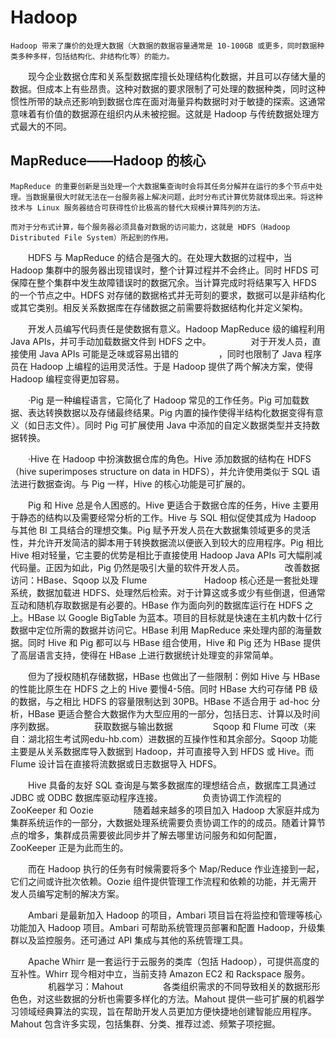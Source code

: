 Hadoop
===================

    Hadoop 带来了廉价的处理大数据（大数据的数据容量通常是 10-100GB 或更多，同时数据种类多种多样，包括结构化、非结构化等）的能力。

　　现今企业数据仓库和关系型数据库擅长处理结构化数据，并且可以存储大量的数据。但成本上有些昂贵。这种对数据的要求限制了可处理的数据种类，同时这种惯性所带的缺点还影响到数据仓库在面对海量异构数据时对于敏捷的探索。这通常意味着有价值的数据源在组织内从未被挖掘。这就是 Hadoop 与传统数据处理方式最大的不同。

MapReduce——Hadoop 的核心
---------------------------------

    MapReduce 的重要创新是当处理一个大数据集查询时会将其任务分解并在运行的多个节点中处理。当数据量很大时就无法在一台服务器上解决问题，此时分布式计算优势就体现出来。将这种技术与 Linux 服务器结合可获得性价比极高的替代大规模计算阵列的方法。
    
    而对于分布式计算，每个服务器必须具备对数据的访问能力，这就是 HDFS（Hadoop Distributed File System）所起到的作用。

　　HDFS 与 MapReduce 的结合是强大的。在处理大数据的过程中，当 Hadoop 集群中的服务器出现错误时，整个计算过程并不会终止。同时 HFDS 可保障在整个集群中发生故障错误时的数据冗余。当计算完成时将结果写入 HFDS 的一个节点之中。HDFS 对存储的数据格式并无苛刻的要求，数据可以是非结构化或其它类别。相反关系数据库在存储数据之前需要将数据结构化并定义架构。

　　开发人员编写代码责任是使数据有意义。Hadoop MapReduce 级的编程利用 Java APIs，并可手动加载数据文件到 HDFS 之中。
　　
　　对于开发人员，直接使用 Java APIs 可能是乏味或容易出错的
　　
　　，同时也限制了 Java 程序员在 Hadoop 上编程的运用灵活性。于是 Hadoop 提供了两个解决方案，使得 Hadoop 编程变得更加容易。

　　·Pig 是一种编程语言，它简化了 Hadoop 常见的工作任务。Pig 可加载数据、表达转换数据以及存储最终结果。Pig 内置的操作使得半结构化数据变得有意义（如日志文件）。同时 Pig 可扩展使用 Java 中添加的自定义数据类型并支持数据转换。

　　·Hive 在 Hadoop 中扮演数据仓库的角色。Hive 添加数据的结构在 HDFS（hive superimposes structure on data in HDFS），并允许使用类似于 SQL 语法进行数据查询。与 Pig 一样，Hive 的核心功能是可扩展的。

　　Pig 和 Hive 总是令人困惑的。Hive 更适合于数据仓库的任务，Hive 主要用于静态的结构以及需要经常分析的工作。Hive 与 SQL 相似促使其成为 Hadoop 与其他 BI 工具结合的理想交集。Pig 赋予开发人员在大数据集领域更多的灵活性，并允许开发简洁的脚本用于转换数据流以便嵌入到较大的应用程序。Pig 相比 Hive 相对轻量，它主要的优势是相比于直接使用 Hadoop Java APIs 可大幅削减代码量。正因为如此，Pig 仍然是吸引大量的软件开发人员。
　　
　　改善数据访问：HBase、Sqoop 以及 Flume
　　
　　　　Hadoop 核心还是一套批处理系统，数据加载进 HDFS、处理然后检索。对于计算这或多或少有些倒退，但通常互动和随机存取数据是有必要的。HBase 作为面向列的数据库运行在 HDFS 之上。HBase 以 Google BigTable 为蓝本。项目的目标就是快速在主机内数十亿行数据中定位所需的数据并访问它。HBase 利用 MapReduce 来处理内部的海量数据。同时 Hive 和 Pig 都可以与 HBase 组合使用，Hive 和 Pig 还为 HBase 提供了高层语言支持，使得在 HBase 上进行数据统计处理变的非常简单。

　　但为了授权随机存储数据，HBase 也做出了一些限制：例如 Hive 与 HBase 的性能比原生在 HDFS 之上的 Hive 要慢4-5倍。同时 HBase 大约可存储 PB 级的数据，与之相比 HDFS 的容量限制达到 30PB。HBase 不适合用于 ad-hoc 分析，HBase 更适合整合大数据作为大型应用的一部分，包括日志、计算以及时间序列数据。
　　
　　获取数据与输出数据
　　
　　Sqoop 和 Flume 可改（来自：湖北招生考试网edu-hb.com）进数据的互操作性和其余部分。Sqoop 功能主要是从关系数据库导入数据到 Hadoop，并可直接导入到 HFDS 或 Hive。而 Flume 设计旨在直接将流数据或日志数据导入 HDFS。

　　Hive 具备的友好 SQL 查询是与繁多数据库的理想结合点，数据库工具通过 JDBC 或 ODBC 数据库驱动程序连接。
　　
　　负责协调工作流程的 ZooKeeper 和 Oozie
　　
　　随着越来越多的项目加入 Hadoop 大家庭并成为集群系统运作的一部分，大数据处理系统需要负责协调工作的的成员。随着计算节点的增多，集群成员需要彼此同步并了解去哪里访问服务和如何配置，ZooKeeper 正是为此而生的。

　　而在 Hadoop 执行的任务有时候需要将多个 Map/Reduce 作业连接到一起，它们之间或许批次依赖。Oozie 组件提供管理工作流程和依赖的功能，并无需开发人员编写定制的解决方案。

　　Ambari 是最新加入 Hadoop 的项目，Ambari 项目旨在将监控和管理等核心功能加入 Hadoop 项目。Ambari 可帮助系统管理员部署和配置 Hadoop，升级集群以及监控服务。还可通过 API 集成与其他的系统管理工具。

　　Apache Whirr 是一套运行于云服务的类库（包括 Hadoop），可提供高度的互补性。Whirr 现今相对中立，当前支持 Amazon EC2 和 Rackspace 服务。
　　
　　机器学习：Mahout 
　　
　　各类组织需求的不同导致相关的数据形形色色，对这些数据的分析也需要多样化的方法。Mahout 提供一些可扩展的机器学习领域经典算法的实现，旨在帮助开发人员更加方便快捷地创建智能应用程序。Mahout 包含许多实现，包括集群、分类、推荐过滤、频繁子项挖掘。
　　
　　
